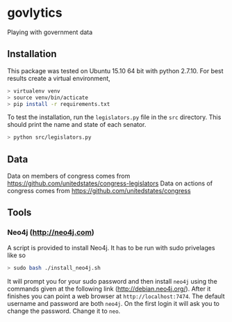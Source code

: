 # govlytics
Playing with government data

## Installation

This package was tested on Ubuntu 15.10 64 bit with python 2.7.10. 
For best results create a virtual environment, 

```bash
> virtualenv venv
> source venv/bin/acticate
> pip install -r requirements.txt
```

To test the installation, run the `legislators.py` file in the `src` directory. 
This should print the name and state of each senator. 

```bash
> python src/legislators.py
```

## Data 

Data on members of congress comes from https://github.com/unitedstates/congress-legislators
Data on actions of congress comes from https://github.com/unitedstates/congress


## Tools 

### Neo4j (http://neo4j.com)
  
A script is provided to install Neo4j.  It has to be run with sudo privelages like so

```bash
> sudo bash ./install_neo4j.sh
```

It will prompt you for your sudo password and then install `neo4j` using the 
commands given at the following link (http://debian.neo4j.org/). After it 
finishes you can point a web browser at `http://localhost:7474`.  The default 
username and password are both `neo4j`.  On the first login it will ask you to 
change the password.  Change it to `neo`. 
